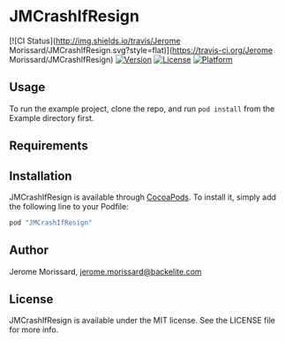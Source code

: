 # JMCrashIfResign

[![CI Status](http://img.shields.io/travis/Jerome Morissard/JMCrashIfResign.svg?style=flat)](https://travis-ci.org/Jerome Morissard/JMCrashIfResign)
[![Version](https://img.shields.io/cocoapods/v/JMCrashIfResign.svg?style=flat)](http://cocoapods.org/pods/JMCrashIfResign)
[![License](https://img.shields.io/cocoapods/l/JMCrashIfResign.svg?style=flat)](http://cocoapods.org/pods/JMCrashIfResign)
[![Platform](https://img.shields.io/cocoapods/p/JMCrashIfResign.svg?style=flat)](http://cocoapods.org/pods/JMCrashIfResign)

## Usage

To run the example project, clone the repo, and run `pod install` from the Example directory first.

## Requirements

## Installation

JMCrashIfResign is available through [CocoaPods](http://cocoapods.org). To install
it, simply add the following line to your Podfile:

```ruby
pod "JMCrashIfResign"
```

## Author

Jerome Morissard, jerome.morissard@backelite.com

## License

JMCrashIfResign is available under the MIT license. See the LICENSE file for more info.
